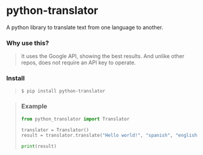 # python-translator
A python library to translate text from one language to another.  

### Why use this?
> It uses the Google API, showing the best results. And unlike other repos, does not require an API key to operate.

### Install
> ```bash
> $ pip install python-translator
> ```

> ### Example
> ```python
> from python_translator import Translator
> 
> translator = Translator()
> result = translator.translate("Hello world!", "spanish", "english")
> 
> print(result)
> ```
